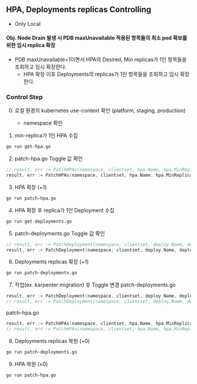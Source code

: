 ## HPA, Deployments replicas Controlling
- Only Local

#### Obj. Node Drain 발생 시 PDB maxUnavailable 적용된 항목들의 최소 pod 확보를 위한 임시 replica 확장

- PDB maxUnavailable=1이면서 HPA의 Desired, Min replicas가 1인 항목들을 조회하고 임시 확장한다.
  - HPA 확장 이후 Deployments의 replicas가 1인 항목들을 조회하고 임시 확장한다.


### Control Step
0. 로컬 환경의 kubernetes use-context 확인 (platform, staging, production)
   - namespace 확인

1. min-replica가 1인 HPA 수집
```bash
go run get-hpa.go
```

2. patch-hpa.go Toggle 값 확인
```go
// result, err := PatchHPAs(namespace, clientset, hpa.Name, hpa.MinReplicas, hpa.MaxReplicas)
result, err := PatchHPAs(namespace, clientset, hpa.Name, hpa.MinReplicas+1, hpa.MaxReplicas+1)
```

3. HPA 확장 (+1)
```bash
go run patch-hpa.go
```

4. HPA 확장 후 replica가 1인 Deployment 수집
```bash
go run get-deployments.go
```

5. patch-deployments.go Toggle 값 확인
```go
// result, err := PatchDeployment(namespace, clientset, deploy.Name, deploy.Replicas)
result, err := PatchDeployment(namespace, clientset, deploy.Name, deploy.Replicas+1)
```

6. Deployments replicas 확장 (+1)
```bash
go run patch-deployments.go
```

7. 작업(ex. karpenter migration) 후 Toggle 변경
patch-deployments.go
```go
result, err := PatchDeployment(namespace, clientset, deploy.Name, deploy.Replicas)
// result, err := PatchDeployment(namespace, clientset, deploy.Name, deploy.Replicas+1)
```
patch-hpa.go
```go
result, err := PatchHPAs(namespace, clientset, hpa.Name, hpa.MinReplicas, hpa.MaxReplicas)
// result, err := PatchHPAs(namespace, clientset, hpa.Name, hpa.MinReplicas+1, hpa.MaxReplicas+1)
```

8. Deployments replicas 복원 (+0)
```bash
go run patch-deployments.go
```

9. HPA 복원 (+0)
```bash
go run patch-hpa.go
```